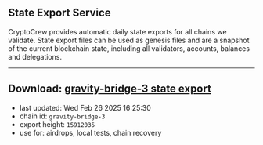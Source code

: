 ## State Export Service
CryptoCrew provides automatic daily state exports for all chains we validate. State export files can be used as genesis files and are a snapshot of the current blockchain state, including all validators, accounts, balances and delegations.

---
**Download: [gravity-bridge-3 state export](https://dl-eu2.ccvalidators.com/SERVICE/gravitybridge/gravity-bridge-3_export_15912035.json)**
---

- last updated: Wed Feb 26 2025 16:25:30
- chain id: `gravity-bridge-3`
- export height: `15912035`
- use for: airdrops, local tests, chain recovery
